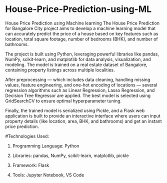 # House-Price-Prediction-using-ML
House Price Prediction using Machine learning
The House Price Prediction for Bangalore City project aims to develop a machine learning model that can accurately predict the price of a house based on key features such as location, total square footage, number of bedrooms (BHK), and number of bathrooms.

The project is built using Python, leveraging powerful libraries like pandas, NumPy, scikit-learn, and matplotlib for data analysis, visualization, and modeling. The model is trained on a real estate dataset of Bangalore, containing property listings across multiple localities.

After preprocessing — which includes data cleaning, handling missing values, feature engineering, and one-hot encoding of locations — several regression algorithms such as Linear Regression, Lasso Regression, and Decision Tree Regressor are applied. The best model is selected using GridSearchCV to ensure optimal hyperparameter tuning.

Finally, the trained model is serialized using Pickle, and a Flask web application is built to provide an interactive interface where users can input property details (like location, area, BHK, and bathrooms) and get an instant price prediction.

#Technologies Used:

1. Programming Language: Python

2. Libraries: pandas, NumPy, scikit-learn, matplotlib, pickle

3. Framework: Flask

4. Tools: Jupyter Notebook, VS Code
